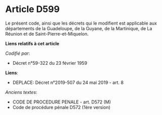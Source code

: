 # Article D599

Le présent code, ainsi que les décrets qui le modifient est applicable aux départements de la Guadeloupe, de la Guyane, de la
Martinique, de La Réunion et de Saint-Pierre-et-Miquelon.

**Liens relatifs à cet article**

_Codifié par_:

  - Décret n°59-322 du 23 février 1959

**Liens**:

  - DEPLACE: Décret n°2019-507 du 24 mai 2019 - art. 8

_Anciens textes_:

  - CODE DE PROCEDURE PENALE - art. D572 (M)
  - Code de procédure pénale D572 (1ère version)
